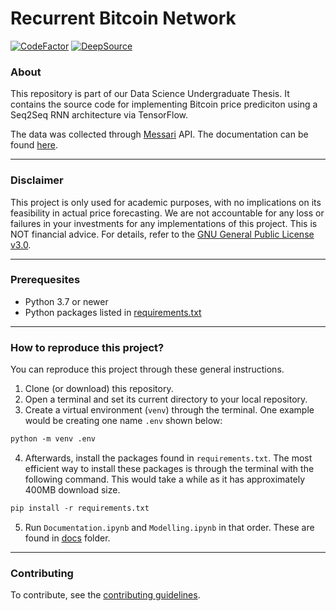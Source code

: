 # Recurrent Bitcoin Network

[![CodeFactor](https://www.codefactor.io/repository/github/kaidenfrizu/recurrent-bitcoin-network/badge)](https://www.codefactor.io/repository/github/kaidenfrizu/recurrent-bitcoin-network) [![DeepSource](https://deepsource.io/gh/KaidenFrizu/recurrent-bitcoin-network.svg/?label=resolved+issues&token=hwJ9eS-xya6xRz48SvXNyMUL)](https://deepsource.io/gh/KaidenFrizu/recurrent-bitcoin-network/?ref=repository-badge)

### About

This repository is part of our Data Science Undergraduate Thesis. It contains the source code for implementing Bitcoin price prediciton using a Seq2Seq RNN architecture via TensorFlow.

The data was collected through [Messari](https://messari.io/) API. The documentation can be found [here](https://messari.io/api/docs).

---

### Disclaimer

This project is only used for academic purposes, with no implications on its feasibility in actual price forecasting. We are not accountable for any loss or failures in your investments for any implementations of this project. This is NOT financial advice. For details, refer to the [GNU General Public License v3.0](LICENSE).

---

### Prerequesites

- Python 3.7 or newer
- Python packages listed in [requirements.txt](requirements.txt)

---

### How to reproduce this project?

You can reproduce this project through these general instructions.

1. Clone (or download) this repository.
2. Open a terminal and set its current directory to your local repository.
3. Create a virtual environment (`venv`) through the terminal. One example would be creating one name `.env` shown below:

```ps
python -m venv .env
```

4. Afterwards, install the packages found in `requirements.txt`. The most efficient way to install these packages is through the terminal with the following command. This would take a while as it has approximately 400MB download size.

```ps
pip install -r requirements.txt
```

5. Run `Documentation.ipynb` and `Modelling.ipynb` in that order. These are found in [docs](docs) folder.

---

### Contributing

To contribute, see the [contributing guidelines](CONTRIBUTING.md).
